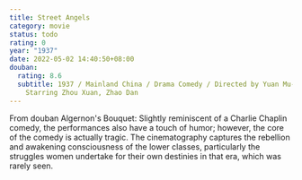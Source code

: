 ```yaml
---
title: Street Angels
category: movie
status: todo
rating: 0
year: "1937"
date: 2022-05-02 14:40:50+08:00
douban:
  rating: 8.6
  subtitle: 1937 / Mainland China / Drama Comedy / Directed by Yuan Mu-chi /
    Starring Zhou Xuan, Zhao Dan
---
```


From douban Algernon's Bouquet: Slightly reminiscent of a Charlie Chaplin comedy, the performances also have a touch of humor; however, the core of the comedy is actually tragic. The cinematography captures the rebellion and awakening consciousness of the lower classes, particularly the struggles women undertake for their own destinies in that era, which was rarely seen.
